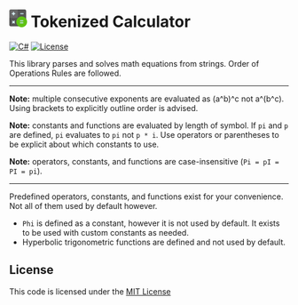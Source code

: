 <h1>
    <img src="./icon.png" width="32" height="32" />
    Tokenized Calculator
</h1>

[![C#](https://img.shields.io/static/v1?label=C%23&message=v10&color=brightgreen&link=https://docs.microsoft.com/en-us/dotnet/)](https://docs.microsoft.com/en-us/dotnet/) [![License](https://img.shields.io/badge/license-MIT-blue.svg?label=License&link=https://mit-license.org/)](https://github.com/BLM16/Tokenized-Calculator/blob/master/LICENSE)

This library parses and solves math equations from strings. Order of Operations Rules are followed.

---

**Note:** multiple consecutive exponents are evaluated as (a^b)^c not a^(b^c). Using brackets to explicitly outline order is advised.

**Note:** constants and functions are evaluated by length of symbol. If `pi` and `p` are defined, `pi` evaluates to `pi` not `p * i`. Use operators or parentheses to be explicit about which constants to use.

**Note:** operators, constants, and functions are case-insensitive (`Pi = pI = PI = pi`).

---

Predefined operators, constants, and functions exist for your convenience. Not all of them used by default however.
* `Phi` is defined as a constant, however it is not used by default. It exists to be used with custom constants as needed.
* Hyperbolic trigonometric functions are defined and not used by default.

## License
This code is licensed under the [MIT License](https://github.com/BLM16/Tokenized-Calculator/blob/master/LICENSE)
